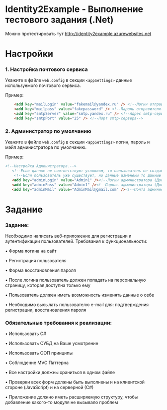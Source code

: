 # Identity2Example - Выполнение тестового задания (.Net) 
Можно протестировать тут http://identity2example.azurewebsites.net

# Настройки
### 1. Настройка почтового сервиса

Укажите в файле `web.config` в секции `<appSettings>` данные используемого почтового сервиса.

 Пример:
 ```html
     <add key="mailLogin" value="fakemail@yandex.ru" /> <!--Логин отправителя (мэйл)-->
     <add key="mailpass" value="fakepassword" /> <!--Пароль отправителя-->
     <add key="smtpServer" value="smtp.yandex.ru" /> <!--Адрес smtp-сервера-->
     <add key="smtpPort" value="25" /> <!--Порт smtp-сервера-->
```
### 2. Администратор по умолчанию
Укажите в файле `web.config` в секции `<appSettings>` логин, пароль и мэйл администратора по умолчанию.

 Пример:
 ```html
 <!--Настройка Администратора.-->
    <!--Если данные не соответствуют условиям, то пользователь не создаётся-->
     <!--Если пользователь уже существует, но данные изменены то данные старого пользователя изменяются-->
    <add key="adminLogin" value="Admin1" /><!--Логин администратора (Должен быть не менее 6 символов)-->
    <add key="adminPass" value="Admin1" /><!--Пароль администратора (Должен быть не менее  6 символов)-->
    <add key="adminMail" value="AdminMail@gmail.com" /><!--Почта администратора (Должна быть не менее  6 символов)-->
```

# Задание
### Задание: 
Необходимо написать веб-приложение для регистрации и аутентификации пользователей. Требования к функциональности: 

• Форма логина на сайт

 • Регистрация пользователя
 
 • Форма восстановления пароля
 
 • После логина пользователь должен попадать на персональную страницу, которая доступна только ему 
 
• Пользователь должен иметь возможность изменять данные о себе

 • Необходимо высылать пользователю e-mail для: подтверждения регистрации, восстановления пароля 
 
### Обязательные требования к реализации:  

• Использовать С#

 • Использовать СУБД на Ваше усмотрение
 
 • Использовать ООП принципы 
 
• Соблюдение MVC Паттерна

• Все настройки должны храниться в одном файле

 • Проверки всех форм должны быть выполнены и на клиентской стороне (JavaScript) и на серверной (С#) 
 
• Приложение должно иметь расширяемую структуру, чтобы добавление какого-то модуля не вызывало проблем

